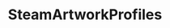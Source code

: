 ---
title: SteamArtworkProfiles
crosslinks:
- Steam
- onnocreeper
- SteamTradingCards
- DeadOrAlive
- low_poly
- RocketLeague
---